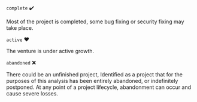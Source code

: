 `complete` :heavy_check_mark:

Most of the project is completed, some bug fixing or security fixing may take place.

`active` :heart:

The venture is under active growth.

`abandoned` :x:

There could be an unfinished project, Identified as a project that for the purposes of this analysis has been entirely abandoned, or indefinitely postponed. At any point of a project lifecycle, abandonment can occur and cause severe losses.
